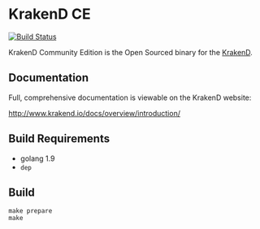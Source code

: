 # KrakenD CE

[![Build Status](https://travis-ci.org/devopsfaith/krakend-ce.svg?branch=master)](https://travis-ci.org/devopsfaith/krakend-ce)

KrakenD Community Edition is the Open Sourced binary for the [KrakenD](http://www.krakend.io).

## Documentation

Full, comprehensive documentation is viewable on the KrakenD website:

http://www.krakend.io/docs/overview/introduction/

## Build Requirements

- golang 1.9
- `dep`

## Build

	make prepare
	make
